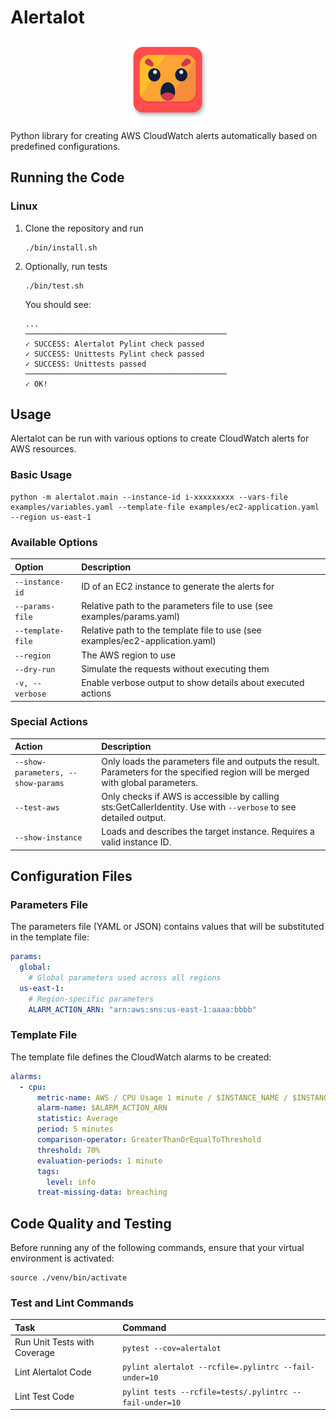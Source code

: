 # Alertalot

<p align="center">
  <img src="docs/alertalot-logo.png" alt="Alertalot Logo" width="128">
</p>

Python library for creating AWS CloudWatch alerts automatically based on predefined configurations.

## Running the Code

### Linux

1. Clone the repository and run
   ```shell
   ./bin/install.sh
   ```
2. Optionally, run tests
   ```shell
   ./bin/test.sh
   ```
   You should see:
   ```shell
   ...
   ─────────────────────────────────────────────
   ✓ SUCCESS: Alertalot Pylint check passed
   ✓ SUCCESS: Unittests Pylint check passed
   ✓ SUCCESS: Unittests passed
   ─────────────────────────────────────────────
   ✓ OK!
   ```

## Usage

Alertalot can be run with various options to create CloudWatch alerts for AWS resources.

### Basic Usage

```
python -m alertalot.main --instance-id i-xxxxxxxxx --vars-file examples/variables.yaml --template-file examples/ec2-application.yaml --region us-east-1
```

### Available Options

| Option | Description |
|:-------|:------------|
| `--instance-id` | ID of an EC2 instance to generate the alerts for |
| `--params-file` | Relative path to the parameters file to use (see examples/params.yaml) |
| `--template-file` | Relative path to the template file to use (see examples/ec2-application.yaml) |
| `--region` | The AWS region to use |
| `--dry-run` | Simulate the requests without executing them |
| `-v, --verbose` | Enable verbose output to show details about executed actions |

### Special Actions

| Action | Description |
|:-------|:------------|
| `--show-parameters, --show-params` | Only loads the parameters file and outputs the result. Parameters for the specified region will be merged with global parameters. |
| `--test-aws` | Only checks if AWS is accessible by calling sts:GetCallerIdentity. Use with `--verbose` to see detailed output. |
| `--show-instance` | Loads and describes the target instance. Requires a valid instance ID. |

## Configuration Files

### Parameters File

The parameters file (YAML or JSON) contains values that will be substituted in the template file:

```yaml
params:
  global:
    # Global parameters used across all regions
  us-east-1:
    # Region-specific parameters
    ALARM_ACTION_ARN: "arn:aws:sns:us-east-1:aaaa:bbbb"
```

### Template File

The template file defines the CloudWatch alarms to be created:

```yaml
alarms:
  - cpu:
      metric-name: AWS / CPU Usage 1 minute / $INSTANCE_NAME / $INSTANCE_ID
      alarm-name: $ALARM_ACTION_ARN
      statistic: Average
      period: 5 minutes
      comparison-operator: GreaterThanOrEqualToThreshold
      threshold: 70%
      evaluation-periods: 1 minute
      tags:
        level: info
      treat-missing-data: breaching
```

## Code Quality and Testing

Before running any of the following commands, ensure that your virtual environment is activated:

```
source ./venv/bin/activate
```

### Test and Lint Commands

| Task                         | Command                                                 |
|:-----------------------------|:--------------------------------------------------------|
| Run Unit Tests with Coverage | `pytest --cov=alertalot`                                |
| Lint Alertalot Code          | `pylint alertalot --rcfile=.pylintrc --fail-under=10`   |
| Lint Test Code               | `pylint tests --rcfile=tests/.pylintrc --fail-under=10` |
